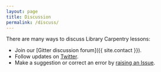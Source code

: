 ```yaml
---
layout: page
title: Discussion
permalink: /discuss/
---
```

There are many ways to discuss Library Carpentry lessons:

- Join our [Gitter discussion forum]({{ site.contact }}).
- Follow updates on [Twitter](https://twitter.com/LibCarpentry).
- Make a suggestion or correct an error by [raising an Issue]({{site.github.repository_url}}/issues).
